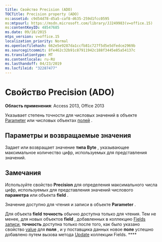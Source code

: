 ```yaml
---
title: Свойство Precision (ADO)
TOCTitle: Precision property (ADO)
ms:assetid: c9d54d78-d5a5-caf8-d635-259d1fcc0595
ms:mtpsurl: https://msdn.microsoft.com/library/JJ249983(v=office.15)
ms:contentKeyID: 48547685
ms.date: 09/18/2015
mtps_version: v=office.15
localization_priority: Normal
ms.openlocfilehash: 662e5e9287da1ccfb81c727f5d5e5dfedce2969b
ms.sourcegitcommit: 8fe462c32b91c87911942c188f3445e85a54137c
ms.translationtype: MT
ms.contentlocale: ru-RU
ms.lasthandoff: 04/23/2019
ms.locfileid: "32287477"
---
```

# <a name="precision-property-ado"></a>Свойство Precision (ADO)


**Область применения**: Access 2013, Office 2013

Указывает степень точности для числовых значений в объекте [Parameter](parameter-object-ado.md) или числовых объектах [полей](field-object-ado.md) .

## <a name="settings-and-return-values"></a>Параметры и возвращаемые значения

Задает или возвращает значение **типа Byte** , указывающее максимальное количество цифр, используемых для представления значений.

## <a name="remarks"></a>Замечания

Используйте свойство **Precision** для определения максимального числа цифр, используемых для представления значений числового **параметра** или объекта **field** .

Значение доступно для чтения и записи в объекте **Parameter** .

Для объекта **field** **точность** обычно доступна только для чтения. Тем не менее, для новых объектов **field** , добавленных в коллекцию [Fields](fields-collection-ado.md) [записи](record-object-ado.md), **точность** доступна только после того, как было указано свойство [value](value-property-ado.md) для **поля** , и у поставщика данных новое **поле** успешно добавлено путем вызова метода [Update](update-method-ado.md) коллекции Fields. ****

